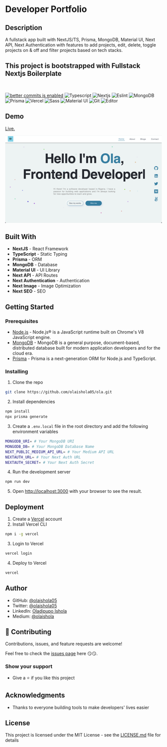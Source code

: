 # Developer Portfolio

## Description

A fullstack app built with NextJS/TS, Prisma, MongoDB, Material UI, Next API, Next Authentication with features to add projects, edit, delete, toggle projects on & off and filter projects based on tech stacks.

## This project is bootstrapped with Fullstack Nextjs Boilerplate

</br>

[![better commits is enabled](https://img.shields.io/badge/better--commits-enabled?style=for-the-badge&logo=git&color=a6e3a1&logoColor=D9E0EE&labelColor=302D41)](https://github.com/Everduin94/better-commits)
![Typescript](https://img.shields.io/badge/TypeScript-007ACC?style=for-the-badge&logo=typescript&logoColor=white)
![Nextjs](https://img.shields.io/badge/-Nextjs-black?style=for-the-badge&logo=nextjs&logoColor=white)
![Eslint](https://img.shields.io/badge/-eslint-brightgreen?style=for-the-badge&logo=eslint&logoColor=white)
![MongoDB](https://img.shields.io/badge/MongoDB-4EA94B?style=for-the-badge&logo=mongodb&logoColor=white)
![Prisma](https://img.shields.io/badge/-prisma-purple?style=for-the-badge&logo=prisma&logoColor=white)
![Vercel](https://img.shields.io/badge/-vercel-black?style=for-the-badge&logo=vercel&logoColor=white)
![Sass](https://img.shields.io/badge/Sass-CC6699?style=for-the-badge&logo=sass&logoColor=white)
![Material UI](https://img.shields.io/badge/-Material%20UI-0081CB?style=for-the-badge&logo=material-ui&logoColor=white)
![Git](https://img.shields.io/badge/-Git-black?style=for-the-badge&logo=git&logoColor=white)
![Editor](https://img.shields.io/badge/-VSCode-blue?style=for-the-badge&logo=visual-studio-code&logoColor=white)

## Demo

[Live.](https://www.olaishola.tech/)
</br>

![demo-image](public/images/demo.png)

## Built With

- **NextJS** - React Framework
- **TypeScript** - Static Typing
- **Prisma** - ORM
- **MongoDB** - Database
- **Material UI** - UI Library
- **Next API** - API Routes
- **Next Authentication** - Authentication
- **Next Image** - Image Optimization
- **Next SEO** - SEO

## Getting Started

### Prerequisites

- [Node.js](https://nodejs.org/en/) - Node.js® is a JavaScript runtime built on Chrome's V8 JavaScript engine.
- [MongoDB](https://www.mongodb.com/) - MongoDB is a general purpose, document-based, distributed database built for modern application developers and for the cloud era.
- [Prisma](https://www.prisma.io/) - Prisma is a next-generation ORM for Node.js and TypeScript.

### Installing

1. Clone the repo

```bash
git clone https://github.com/olaishola05/ola.git
```

2. Install dependencies

```bash
npm install
npx prisma generate
```

3. Create a `.env.local` file in the root directory and add the following environment variables

```bash
MONGODB_URI= # Your MongoDB URI
MONGODB_DB= # Your MongoDB Database Name
NEXT_PUBLIC_MEDIUM_API_URL= # Your Medium API URL
NEXTAUTH_URL= # Your Next Auth URL
NEXTAUTH_SECRET= # Your Next Auth Secret
```

4. Run the development server

```bash
npm run dev
```

5. Open [http://localhost:3000](http://localhost:3000) with your browser to see the result.

## Deployment

1. Create a [Vercel](https://vercel.com/) account
2. Install Vercel CLI

```bash
npm i -g vercel
```

3. Login to Vercel

```bash
vercel login
```

4. Deploy to Vercel

```bash
vercel
```

## Author

- GitHub: [@olaishola05](https://github.com/@olaishola05)
- Twitter: [@olaishola05](https://twitter.com/@olaishola05)
- LinkedIn: [Oladipupo Ishola](https://www.linkedin.com/in/ola-ishola/)
- Medium: [@olaishola](https://medium.com/@olaishola)

## 🤝 Contributing

Contributions, issues, and feature requests are welcome!

Feel free to check the [issues page](https://github.com/olaishola05/ola/issues) here 😏😏.

### Show your support

- Give a ⭐ if you like this project

## Acknowledgments

- Thanks to everyone building tools to make developers' lives easier

## License

This project is licensed under the MIT License - see the [LICENSE.md](MIT.md) file for details

